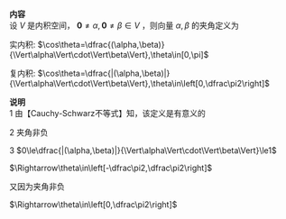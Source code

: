 **内容**    
设 $V$ 是内积空间， $\mathbf0\neq\alpha,\mathbf0\neq\beta\in V$ ，则向量 $\alpha,\beta$ 的夹角定义为    
    
实内积:  $\cos\theta=\dfrac{(\alpha,\beta)}{\Vert\alpha\Vert\cdot\Vert\beta\Vert},\theta\in[0,\pi]$     
    
复内积:  $\cos\theta=\dfrac{|(\alpha,\beta)|}{\Vert\alpha\Vert\cdot\Vert\beta\Vert},\theta\in\left[0,\dfrac\pi2\right]$     
    
**说明**    
1 由【Cauchy-Schwarz不等式】知，该定义是有意义的    
    
2 夹角非负    
    
3  $0\le\dfrac{|(\alpha,\beta)|}{\Vert\alpha\Vert\cdot\Vert\beta\Vert}\le1$     
    
   $\Rightarrow\theta\in\left[-\dfrac\pi2,\dfrac\pi2\right]$     
    
  又因为夹角非负    
    
   $\Rightarrow\theta\in\left[0,\dfrac\pi2\right]$     
